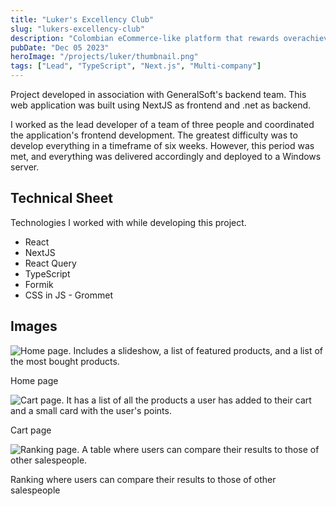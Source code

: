 ```yaml
---
title: "Luker's Excellency Club"
slug: "lukers-excellency-club"
description: "Colombian eCommerce-like platform that rewards overachieving salespeople."
pubDate: "Dec 05 2023"
heroImage: "/projects/luker/thumbnail.png"
tags: ["Lead", "TypeScript", "Next.js", "Multi-company"]
---
```


Project developed in association with GeneralSoft's backend team. This web application was built using NextJS as frontend and .net as backend.

I worked as the lead developer of a team of three people and coordinated the application's frontend development. The greatest difficulty was to develop everything in a timeframe of six weeks. However, this period was met, and everything was delivered accordingly and deployed to a Windows server.

## Technical Sheet

Technologies I worked with while developing this project.

- React
- NextJS
- React Query
- TypeScript
- Formik
- CSS in JS - Grommet

## Images

![Home page. Includes a slideshow, a list of featured products, and a list of the most bought products.](/projects/luker/luker-2-home.png)

Home page

![Cart page. It has a list of all the products a user has added to their cart and a small card with the user's points.](/projects/luker/luker-4-cart.png)

Cart page

![Ranking page. A table where users can compare their results to those of other salespeople.](/projects/luker/luker-5-ranking.png)

Ranking where users can compare their results to those of other salespeople